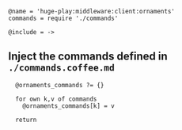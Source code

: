     @name = 'huge-play:middleware:client:ornaments'
    commands = require './commands'

    @include = ->

Inject the commands defined in `./commands.coffee.md`
-----------------------------------------------------

      @ornaments_commands ?= {}

      for own k,v of commands
        @ornaments_commands[k] = v

      return

